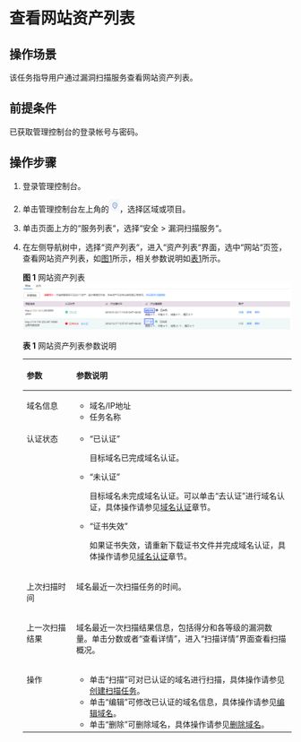# 查看网站资产列表<a name="ZH-CN_TOPIC_0115875446"></a>

## 操作场景<a name="section028371511612"></a>

该任务指导用户通过漏洞扫描服务查看网站资产列表。

## 前提条件<a name="section362011861503"></a>

已获取管理控制台的登录帐号与密码。

## 操作步骤<a name="section1189114447511"></a>

1.  登录管理控制台。
2.  单击管理控制台左上角的![](figures/项目.jpg)，选择区域或项目。
3.  单击页面上方的“服务列表“，选择“安全  \>  漏洞扫描服务“。
4.  在左侧导航树中，选择“资产列表“，进入“资产列表“界面，选中“网站“页签，查看网站资产列表，如[图1](#fig644751891734)所示，相关参数说明如[表1](#table11938700161133)所示。

    **图 1**  网站资产列表<a name="fig644751891734"></a>  
    ![](figures/网站资产列表.png "网站资产列表")

    **表 1**  网站资产列表参数说明

    <a name="table11938700161133"></a>
    <table><thead align="left"><tr id="row41637521161133"><th class="cellrowborder" valign="top" width="18.44%" id="mcps1.2.3.1.1"><p id="p20546669161133"><a name="p20546669161133"></a><a name="p20546669161133"></a>参数</p>
    </th>
    <th class="cellrowborder" valign="top" width="81.56%" id="mcps1.2.3.1.2"><p id="p53667510161133"><a name="p53667510161133"></a><a name="p53667510161133"></a>参数说明</p>
    </th>
    </tr>
    </thead>
    <tbody><tr id="row310980382146"><td class="cellrowborder" valign="top" width="18.44%" headers="mcps1.2.3.1.1 "><p id="p359131202146"><a name="p359131202146"></a><a name="p359131202146"></a>域名信息</p>
    </td>
    <td class="cellrowborder" valign="top" width="81.56%" headers="mcps1.2.3.1.2 "><a name="ul11042195211350"></a><a name="ul11042195211350"></a><ul id="ul11042195211350"><li>域名/IP地址</li><li>任务名称</li></ul>
    </td>
    </tr>
    <tr id="row613352015396"><td class="cellrowborder" valign="top" width="18.44%" headers="mcps1.2.3.1.1 "><p id="p11133112043913"><a name="p11133112043913"></a><a name="p11133112043913"></a>认证状态</p>
    </td>
    <td class="cellrowborder" valign="top" width="81.56%" headers="mcps1.2.3.1.2 "><a name="ul2638145924314"></a><a name="ul2638145924314"></a><ul id="ul2638145924314"><li><span class="parmvalue" id="parmvalue114181799456"><a name="parmvalue114181799456"></a><a name="parmvalue114181799456"></a>“已认证”</span><p id="p1227181174416"><a name="p1227181174416"></a><a name="p1227181174416"></a>目标域名已完成域名认证。</p>
    </li></ul>
    <a name="ul39646437212223"></a><a name="ul39646437212223"></a><ul id="ul39646437212223"><li><span class="parmvalue" id="parmvalue385381134517"><a name="parmvalue385381134517"></a><a name="parmvalue385381134517"></a>“未认证”</span><p id="p6319893212223"><a name="p6319893212223"></a><a name="p6319893212223"></a>目标域名未完成域名认证。可以单击<span class="uicontrol" id="uicontrol56879044212223"><a name="uicontrol56879044212223"></a><a name="uicontrol56879044212223"></a>“去认证”</span>进行域名认证，具体操作请参见<a href="域名认证.md">域名认证</a>章节。</p>
    </li><li><span class="parmvalue" id="parmvalue175468142451"><a name="parmvalue175468142451"></a><a name="parmvalue175468142451"></a>“证书失效”</span><p id="p49749493320"><a name="p49749493320"></a><a name="p49749493320"></a>如果证书失效，请重新下载证书文件并完成域名认证，具体操作请参见<a href="域名认证.md">域名认证</a>章节。</p>
    </li></ul>
    </td>
    </tr>
    <tr id="row6697271721424"><td class="cellrowborder" valign="top" width="18.44%" headers="mcps1.2.3.1.1 "><p id="p5608101621424"><a name="p5608101621424"></a><a name="p5608101621424"></a>上次扫描时间</p>
    </td>
    <td class="cellrowborder" valign="top" width="81.56%" headers="mcps1.2.3.1.2 "><p id="p137922013144015"><a name="p137922013144015"></a><a name="p137922013144015"></a>域名最近一次扫描任务的时间。</p>
    </td>
    </tr>
    <tr id="row1072416455392"><td class="cellrowborder" valign="top" width="18.44%" headers="mcps1.2.3.1.1 "><p id="p9724845123918"><a name="p9724845123918"></a><a name="p9724845123918"></a>上一次扫描结果</p>
    </td>
    <td class="cellrowborder" valign="top" width="81.56%" headers="mcps1.2.3.1.2 "><p id="p4626846021424"><a name="p4626846021424"></a><a name="p4626846021424"></a>域名最近一次扫描结果信息，包括得分和各等级的漏洞数量。单击分数或者<span class="uicontrol" id="uicontrol117271116194115"><a name="uicontrol117271116194115"></a><a name="uicontrol117271116194115"></a>“查看详情”</span>，进入<span class="wintitle" id="wintitle5924150515"><a name="wintitle5924150515"></a><a name="wintitle5924150515"></a>“扫描详情”</span>界面查看扫描概况。</p>
    </td>
    </tr>
    <tr id="row428143103317"><td class="cellrowborder" valign="top" width="18.44%" headers="mcps1.2.3.1.1 "><p id="p628184353315"><a name="p628184353315"></a><a name="p628184353315"></a>操作</p>
    </td>
    <td class="cellrowborder" valign="top" width="81.56%" headers="mcps1.2.3.1.2 "><a name="ul74622162553"></a><a name="ul74622162553"></a><ul id="ul74622162553"><li>单击<span class="parmvalue" id="parmvalue586611372384"><a name="parmvalue586611372384"></a><a name="parmvalue586611372384"></a>“扫描”</span>可对已认证的域名进行扫描，具体操作请参见<a href="创建扫描任务.md">创建扫描任务</a>。</li><li>单击<span class="parmvalue" id="parmvalue1656942003814"><a name="parmvalue1656942003814"></a><a name="parmvalue1656942003814"></a>“编辑”</span>可修改已认证的域名信息，具体操作请参见<a href="编辑域名.md">编辑域名</a>。</li><li>单击<span class="parmvalue" id="parmvalue990153025814"><a name="parmvalue990153025814"></a><a name="parmvalue990153025814"></a>“删除”</span>可删除域名，具体操作请参见<a href="删除域名.md">删除域名</a>。</li></ul>
    </td>
    </tr>
    </tbody>
    </table>


